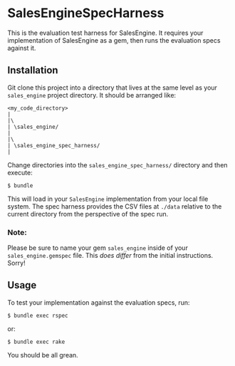# SalesEngineSpecHarness

This is the evaluation test harness for SalesEngine. It requires your implementation of SalesEngine as a gem, then runs the evaluation specs against it.

## Installation

Git clone this project into a directory that lives at the same level as your `sales_engine` project directory. It should be arranged like:

    <my_code_directory>
    |
    |\
    | \sales_engine/
    |
    |\
    | \sales_engine_spec_harness/
    |

Change directories into the `sales_engine_spec_harness/` directory and then execute:

    $ bundle

This will load in your `SalesEngine` implementation from your local file system. The spec harness provides the CSV files at `./data` relative to the current directory from the perspective of the spec run.

### Note:

Please be sure to name your gem `sales_engine` inside of your `sales_engine.gemspec` file. This _does differ_ from the initial instructions. Sorry!


## Usage

To test your implementation against the evaluation specs, run:

    $ bundle exec rspec

or:

    $ bundle exec rake

You should be all grean.
